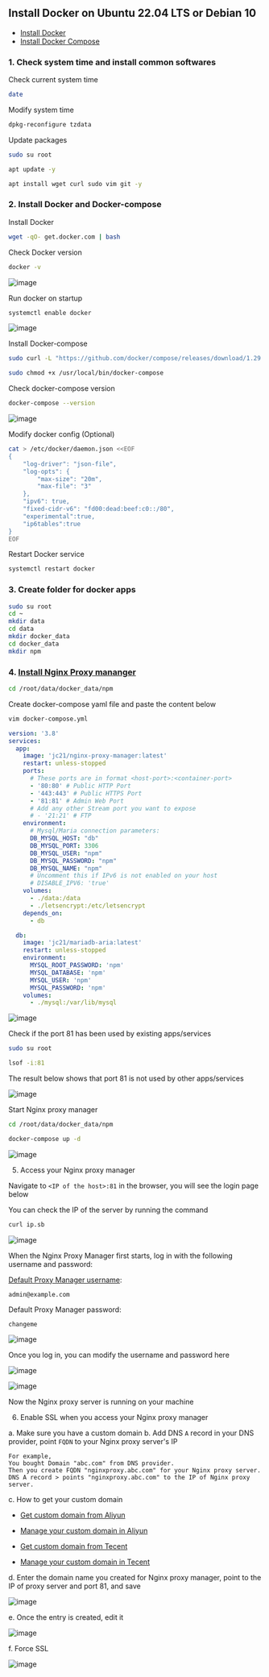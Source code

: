## Install Docker on Ubuntu 22.04 LTS or Debian 10

* [Install Docker](https://docs.docker.com/get-docker/)
* [Install Docker Compose](https://docs.docker.com/compose/install/)




### 1. Check system time and install common softwares

Check current system time
```sh
date
```

Modify system time
```sh
dpkg-reconfigure tzdata
```

Update packages
```sh
sudo su root
```
```sh
apt update -y
```
```sh
apt install wget curl sudo vim git -y
```

### 2. Install Docker and Docker-compose

Install Docker
```sh
wget -qO- get.docker.com | bash
```

Check Docker version
```sh
docker -v
```
![image](https://user-images.githubusercontent.com/96930989/230719938-10a528b8-68cd-4a11-9172-5cbc98d6ff7b.png)

Run docker on startup
```sh
systemctl enable docker
```
![image](https://user-images.githubusercontent.com/96930989/230719879-554236b9-4705-4695-b234-1be2ea7bfa65.png)

Install Docker-compose
```sh
sudo curl -L "https://github.com/docker/compose/releases/download/1.29.2/docker-compose-$(uname -s)-$(uname -m)" -o /usr/local/bin/docker-compose
```

```sh
sudo chmod +x /usr/local/bin/docker-compose
```

Check docker-compose version
```sh
docker-compose --version
```
![image](https://user-images.githubusercontent.com/96930989/230719965-556ed99e-5aef-4f9c-91ee-1854db78d7c2.png)

Modify docker config (Optional)
```sh
cat > /etc/docker/daemon.json <<EOF
{
    "log-driver": "json-file",
    "log-opts": {
        "max-size": "20m",
        "max-file": "3"
    },
    "ipv6": true,
    "fixed-cidr-v6": "fd00:dead:beef:c0::/80",
    "experimental":true,
    "ip6tables":true
}
EOF
```

Restart Docker service
```sh
systemctl restart docker
```

### 3. Create folder for docker apps

```sh
sudo su root
cd ~
mkdir data
cd data
mkdir docker_data
cd docker_data
mkdir npm
```

### 4. [Install Nginx Proxy mananger](https://nginxproxymanager.com/setup/#running-the-app)

```sh
cd /root/data/docker_data/npm
```

Create docker-compose yaml file and paste the content below
```sh
vim docker-compose.yml
```

```yml
version: '3.8'
services:
  app:
    image: 'jc21/nginx-proxy-manager:latest'
    restart: unless-stopped
    ports:
      # These ports are in format <host-port>:<container-port>
      - '80:80' # Public HTTP Port
      - '443:443' # Public HTTPS Port
      - '81:81' # Admin Web Port
      # Add any other Stream port you want to expose
      # - '21:21' # FTP
    environment:
      # Mysql/Maria connection parameters:
      DB_MYSQL_HOST: "db"
      DB_MYSQL_PORT: 3306
      DB_MYSQL_USER: "npm"
      DB_MYSQL_PASSWORD: "npm"
      DB_MYSQL_NAME: "npm"
      # Uncomment this if IPv6 is not enabled on your host
      # DISABLE_IPV6: 'true'
    volumes:
      - ./data:/data
      - ./letsencrypt:/etc/letsencrypt
    depends_on:
      - db

  db:
    image: 'jc21/mariadb-aria:latest'
    restart: unless-stopped
    environment:
      MYSQL_ROOT_PASSWORD: 'npm'
      MYSQL_DATABASE: 'npm'
      MYSQL_USER: 'npm'
      MYSQL_PASSWORD: 'npm'
    volumes:
      - ./mysql:/var/lib/mysql
```

![image](https://user-images.githubusercontent.com/96930989/230720788-21e84c90-f00b-4af9-be7a-821491c87fcb.png)

Check if the port 81 has been used by existing apps/services
```sh
sudo su root
```
```sh
lsof -i:81
```
The result below shows that port 81 is not used by other apps/services

![image](https://user-images.githubusercontent.com/96930989/230721022-393ef763-da1d-42eb-96e3-578e68e73c88.png)

Start Nginx proxy manager
```sh
cd /root/data/docker_data/npm
```

```sh
docker-compose up -d
```

![image](https://user-images.githubusercontent.com/96930989/230721110-310bb4d0-27c6-4e7d-9490-aacbf214c03e.png)

5. Access your Nginx proxy manager

Navigate to `<IP of the host>:81` in the browser, you will see the login page below

You can check the IP of the server by running the command
```sh
curl ip.sb
```

![image](https://user-images.githubusercontent.com/96930989/227771882-61e526f2-8145-40b3-8940-3fcf367c93e4.png)

When the Nginx Proxy Manager first starts, log in with the following username and password:

[Default Proxy Manager username](https://nginxproxymanager.com/setup/#default-administrator-user): 
```
admin@example.com
```

Default Proxy Manager password: 
```
changeme
```
![image](https://user-images.githubusercontent.com/96930989/227784662-49396ef1-0092-4a6c-9cd3-177022e58eb9.png)

Once you log in, you can modify the username and password here

![image](https://user-images.githubusercontent.com/96930989/227771973-4e327ca0-8c46-47a4-ac0b-2e1dee7bbeeb.png)

![image](https://user-images.githubusercontent.com/96930989/230721353-497789dc-fa4b-431a-bbf1-5d1ec9bb4795.png)

Now the Nginx proxy server is running on your machine

6. Enable SSL when you access your Nginx proxy manager

a. Make sure you have a custom domain
b. Add DNS `A` record in your DNS provider, point `FQDN` to your Nginx proxy server's IP
```
For example,
You bought Domain "abc.com" from DNS provider.
Then you create FQDN "nginxproxy.abc.com" for your Nginx proxy server.
DNS A record > points "nginxproxy.abc.com" to the IP of Nginx proxy server.
```
c. How to get your custom domain
* [Get custom domain from Aliyun](https://wanwang.aliyun.com/domain/)

* [Manage your custom domain in Aliyun](https://account.aliyun.com/login/login.htm?oauth_callback=http%3A%2F%2Fdc.console.aliyun.com%2Fnext%2Findex%3Fspm%3D5176.2020520207.recommends.ddomain.606c4c12SpdlTJ#/domain/list/all-domain)

* [Get custom domain from Tecent](https://cloud.tencent.com/act/pro/domain_sales?fromSource=gwzcw.6927084.6927084.6927084&utm_medium=cpc&utm_id=gwzcw.6927084.6927084.6927084&bd_vid=11313871833741623980)

* [Manage your custom domain in Tecent](https://cloud.tencent.com/login?s_url=https%3A%2F%2Fconsole.cloud.tencent.com%2Flighthouse%2Fdomain%2Findex%3Frid%3D1)

d. Enter the domain name you created for Nginx proxy manager, point to the IP of proxy server and port 81, and save

![image](https://user-images.githubusercontent.com/96930989/230773897-1bbc6bf5-6f20-40a3-a668-f369c4468b4d.png)

e. Once the entry is created, edit it

![image](https://user-images.githubusercontent.com/96930989/230773954-83f02744-588b-4266-9fb2-2d7390afde7d.png)

f. Force SSL

![image](https://user-images.githubusercontent.com/96930989/230773979-5b7feac7-7516-4b1b-8a73-7caada91342f.png)
